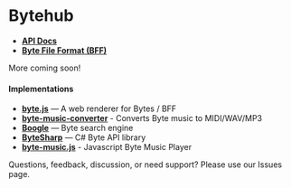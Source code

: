 # Bytehub

* **[API Docs](./api.md)**
* **[Byte File Format (BFF)](./bff.md)**

More coming soon!

#### Implementations
* **[byte.js](https://github.com/bytehq/byte.js)** — A web renderer for Bytes / BFF
* **[byte-music-converter](https://github.com/bytehq/byte-music-converter)** - Converts Byte music to MIDI/WAV/MP3
* **[Boogle](https://github.com/Donohue/boogle)** — Byte search engine
* **[ByteSharp](https://github.com/drasticactions/ByteSharp)** — C# Byte API library
* **[byte-music.js](https://github.com/audionerd/byte-music.js)** - Javascript Byte Music Player

Questions, feedback, discussion, or need support? Please use our Issues page.
